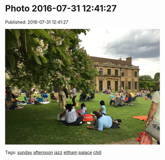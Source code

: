 
# Photo 2016-07-31 12:41:27

Published: 2016-07-31 12:41:27

![](148243847377-0.jpg)

Tags: [sunday](tag-sunday.md) [afternoon](tag-afternoon.md) [jazz](tag-jazz.md) [eltham](tag-eltham.md) [palace](tag-palace.md) [chill](tag-chill.md)
